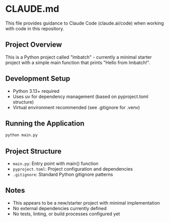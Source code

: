 # CLAUDE.md

This file provides guidance to Claude Code (claude.ai/code) when working with code in this repository.

## Project Overview

This is a Python project called "lmbatch" - currently a minimal starter project with a simple main function that prints "Hello from lmbatch!".

## Development Setup

- Python 3.13+ required
- Uses uv for dependency management (based on pyproject.toml structure)
- Virtual environment recommended (see .gitignore for .venv)

## Running the Application

```bash
python main.py
```

## Project Structure

- `main.py`: Entry point with main() function
- `pyproject.toml`: Project configuration and dependencies
- `.gitignore`: Standard Python gitignore patterns

## Notes

- This appears to be a new/starter project with minimal implementation
- No external dependencies currently defined
- No tests, linting, or build processes configured yet